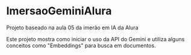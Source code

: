 # ImersaoGeminiAlura
Projeto baseado na aula 05 da imerão em IA da Alura

Este projeto mostra como iniciar o uso da API do Gemini e utiliza alguns conceitos como "Embeddings" para busca em documentos.
